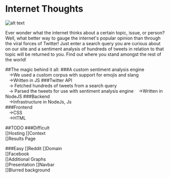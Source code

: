 # Internet Thoughts

![alt text](https://github.com/tash-had/YHack_2016/blob/master/views/photos/logoInnerShadow.png?raw=true "Oh my.... what a beautiful Readme")

Ever wonder what the internet thinks about a certain topic, issue, or person? Well, what better way to gauge the internet's popular opinion than through the viral forces of Twitter! Just enter a search query you are curious about on our site and a sentiment analysis of hundreds of tweets in relation to that topic will be returned to you. Find out where you stand amongst the rest of the world!

##The magic behind it all:
###A custom sentiment analysis engine   
&nbsp;&nbsp;&nbsp;->We used a custom corpus with support for emojis and slang   
&nbsp;&nbsp;&nbsp;->Written in JS
###Twitter API   
&nbsp;&nbsp;&nbsp;-> Fetched hundreds of tweets from a search query   
&nbsp;&nbsp;&nbsp;-> Parsed the tweets for use with sentiment analysis engine
&nbsp;&nbsp;&nbsp;->Written in NodeJS
###Backend   
&nbsp;&nbsp;&nbsp;->Infrastructure in NodeJs, Js   
###Frontend   
&nbsp;&nbsp;&nbsp;->CSS   
&nbsp;&nbsp;&nbsp;->HTML   

##TODO
###Difficult   
[]Hosting 
[]Context   
[]Results Page   

###Easy
[]Reddit 
[]Domain      
[]Facebook  
[]Additional Graphs   
[]Presentation
[]Navbar   
[]Blurred background
